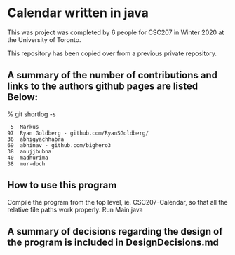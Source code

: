 # Calendar written in java
This was project was completed by 6 people for CSC207 in Winter 2020 at the University of Toronto.

This repository has been copied over from a previous private repository.

## A summary of the number of contributions and links to the authors github pages are listed Below:
% git shortlog -s

     5  Markus
    97  Ryan Goldberg - github.com/RyanSGoldberg/
    36  abhigyachhabra 
    69  abhinav - github.com/bighero3
    38  anujjbubna
    40  madhurima
    38  mur-doch

## How to use this program
Compile the program from the top level, ie. CSC207-Calendar, so that all the relative file paths work properly.
Run Main.java

## A summary of decisions regarding the design of the program is included in DesignDecisions.md
